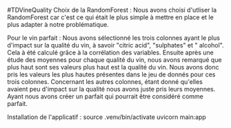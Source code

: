 #TDVineQuality
Choix de la RandomForest : 
Nous avons choisi d'utliser la RandomForest car c'est ce qui était le plus simple à mettre en place et le plus adapter à notre problématique.


Pour le vin parfait : 
Nous avons sélectionné les trois colonnes ayant le plus d'impact sur la qualité du vin, à savoir "citric acid", "sulphates" et " alcohol". Cela à été calculé grâce à la corrélation des variables.
Ensuite après une étude des moyennes pour chaque qualité du vin, nous avons remarqué que plus haut sont ses valeurs plus haut est la qualité du vin.
Nous avons donc pris les valeurs les plus hautes présentes dans le jeu de donnés pour ces trois colonnes.
Concernant les autres colonnes, étant donné qu'elles avaient peu d'impact sur la qualité nous avons juste pris leurs moyennes.
Ayant nous avons créer un parfait qui pourrait être considéré comme parfait.


Installation de l'applicatif :
source .venv/bin/activate
uvicorn main:app

